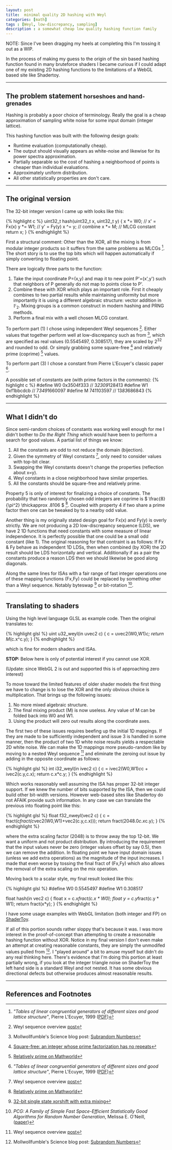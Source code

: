```yaml
---
layout: post
title:  minimal quality 2D hashing with Weyl
categories: [math]
tags : [Weyl, low-discrepancy, sampling]
description : a somewhat cheap low quality hashing function family
---
```


NOTE: Since I've been dragging my heels at completing this I'm tossing it out as a WIP.

In the process of making my guess to the origin of the sin based hashing function found in many bruteforce shaders I became curious if I could adapt one of my existing 2D hashing functions to the limitations of a WebGL based site like Shadertoy.

------

The problem statement <small>horseshoes and hand-grenades</small>
------

Hashing is probably a poor choice of terminology.  Really the goal is a cheap approximation of sampling white noise for some input domain (integer lattice).

This hashing function was built with the following design goals:

* Runtime evaluation (computationally cheap).
* The output should visually appears as white-noise and likewise for its power spectra approximation.
* Partially separable so the cost of hashing a neighborhood of points is cheaper than individual evaluations.
* Approximately uniform distribution.
* All other statistically properties are don't care.

------


The original version
------

The 32-bit integer version I came up with looks like this:

{% highlight c %}
uint32_t hash(uint32_t x, uint32_t y)
{
  x *= W0;   // x' = Fx(x)
  y *= W1;   // y' = Fy(y)
  x ^= y;    // combine
  x *= M;    // MLCG constant
  return x;
}
{% endhighlight %}

First a structural comment:
Other than the XOR, all the mixing is from modular integer products so it suffers from the same problems as MLCGs [^3]. The short story is to use the top bits which will happen automatically if simply converting to floating point.

There are logically three parts to the function:

1. Take the input coordinate P=(x,y) and map it to new point P'=(x',y') such that neighbors of P generally do not map to points close to P'.
2. Combine these with XOR which plays an important role.  First it cheaply combines to two partial results while maintaining uniformity but more importantly it is using a different algebraic structure: vector addition in $\mathbb{F}_2$. Mixing groups is a common construct in modern hashing and PRNG methods.
3. Perform a final mix with a well chosen MLCG constant.

To perform part (1) I chose using independent Weyl sequences [^1].  Either values that together perform well at low-discrepancy such as from [^2], which are specified as real values (0.5545497, 0.308517), they are scaled by 2<sup>32</sup> and rounded to odd.  Or simply grabbing some square-free [^4] and relatively prime (coprime) [^5] values.

To perform part (3) I chose a constant from Pierre L'Ecuyer's classic paper [^3].

A possible set of constants are (with prime factors in the comments):
{% highlight c %}
#define W0 0x3504f333   // 3*2309*128413 
#define W1 0xf1bbcdcb   // 7*349*1660097 
#define M  741103597    // 13*83*686843
{% endhighlight %}


------


What I didn't do <small></small>
------

Since semi-random choices of constants was working well enough for me I didn't bother to *Do the Right Thing* which would have been to perform a search for good values.  A partial list of things we know:

1. All the constants are odd to not reduce the domain (bijection).
2. Given the symmetry of Weyl constants [^1], only need to consider values with top-bit clear.
3. Swapping the Weyl constants doesn't change the properties (reflection about x=y).
4. Weyl constants in a close neighborhood have similar properties.
5. All the constants should be square-free and relatively prime.

Property 5 is only of interest for finalizing a choice of constants.  The probability that two randomly chosen odd integers are coprime is $ \frac{8}{\pi^2} \thickapprox .8106 $ [^5].  Coupled with property 4 if two share a prime factor then one can be tweaked by to a nearby odd value.

Another thing is my originally stated design goal for Fx(x) and Fy(y) is overly strictly.  We are not producing a 2D low-discrepancy sequence (LDS), we have 2 1D functions that need constants with some measure of linear independence.  It is perfectly possible that one could be a small odd constant (like 1).  The original reasoning for that contraint is as follows:  If Fx & Fy behave as independent 1D LDSs, then when combined (by XOR) the 2D result should be LDS horizontally and vertical.  Additionally if as a pair the constants produce a reason LDS then we should likewise be good along diagonals.

Along the same lines for ISAs with a fair range of fast integer operations one of these mapping functions (Fx,Fy) could be replaced by something other than a Weyl sequence.  Notably byteswap [^6] or bit-rotation [^7].

------

Translating to shaders <small></small>
------

Using the high level language GLSL as example code.  Then the original translates to:

{% highlight glsl %}
uint u32_weyl(in uvec2 c) { c = uvec2(W0,W1)*c; return M*(c.x^c.y); }
{% endhighlight %}

which is fine for modern shaders and ISAs.

<div class="alert alert-warning" role="alert">
<strong>STOP: </strong> Below here is only of potential interest if you cannot use XOR.

(Update: since WebGL 2 is out and supported this is of approaching zero interest)
</div>

To move toward the limited features of older shader models the first thing we have to change is to lose the XOR and the only obvious choice is multiplication.  That brings up the following issues:

1. No more mixed algebraic structure.
2. The final mixing product (M) is now useless.  Any value of M can be folded back into W0 and W1.
3. Using the product will zero out results along the coordinate axes.

The first two of these issues requires beefing up the initial 1D mappings.  If they are made to be sufficiently independent and issue 3 is handled in some manner, then the product of two 1D white noise results yields a respectable 2D white noise.  We can make the 1D mappings more pseudo-random like by moving to a nested Weyl sequence [^1] and eliminate the zeroing out issue by adding in the opposite coordinate as follows:

{% highlight glsl %}
int i32_weyl(in ivec2 c)
{
  c = ivec2(W0,W1)*c*c + ivec2(c.y,c.x);
  return c.x*c.y;
}
{% endhighlight %}

Which works reasonably well assuming the ISA has proper 32-bit integer support. If we knew the number of bits supported by the ISA, then we could build other bit-width versions.  However web-based sites like Shadertoy do not AFAIK provide such information.  In any case we can translate the previous into floating point like this:

{% highlight glsl %}
float f32_nweyl(vec2 c)
{
  c = fract(c*fract(c*vec2(W0,W1)+vec2(c.y,c.x)));
  return fract(2048.0*c.x*c.y); }
{% endhighlight %}

where the extra scaling factor (2048) is to throw away the top 12-bit. We want a uniform and not product distribution. By introducing the requirement that the input values never be zero (integer values offset by say 0.5), then we can remove the addition.  In floating point we have input domain issues (unless we add extra operations) as the magnitude of the input increases.  I made that even worse by tossing the final fract of (Fx,Fy) which also allows the removal of the extra scaling on the mix operation.

Moving back to a scalar style, my final result looked like this:

{% highlight glsl %}
#define W0 0.5545497
#define W1 0.308517

float hash(in vec2 c)
{
  float x = c.x*fract(c.x * W0);
  float y = c.y*fract(c.y * W1);
  return fract(x*y);
}
{% endhighlight %}

I have some usage examples with WebGL limitation (both integer and FP) on [ShaderToy](https://www.shadertoy.com/user/MBR).

If all of this portion sounds rather sloppy that's because it was.  I was more interest in the proof-of-concept than attempting to create a reasonable hashing function without XOR.  Notice in my final version I don't even make an attempt at creating reasonable constants, they are simply the unmodifed values pulled from [^2].  I "played around" a bit to amuse myself but didn't do any real thinking here.  There's evidence that I'm doing this portion at least partially wrong, if you look at the integer triangle noise on ShaderToy the left hand side is a standard Weyl and not nested.  It has some obvious directional defects but otherwise produces almost reasonable results.

------

References and Footnotes
------

[^1]: Weyl sequence overview [post]({{site.base}}/math/2016/02/24/weyl.html)

[^2]: Mollwollfumble's Science blog post: [Subrandom Numbers](http://mollwollfumble.blogspot.fr/2011/03/subrandom-numbers.html)

[^3]: *"Tables of linear congruential generators of different sizes and good lattice structure"*, Pierre L'Ecuyer, 1999 ([PDF](http://www.ams.org/journals/mcom/1999-68-225/S0025-5718-99-00996-5/S0025-5718-99-00996-5.pdf))

[^4]: [Square-free: an integer whose prime factorization has no repeats](http://mathworld.wolfram.com/Squarefree.html)

[^5]: [Relatively prime on Mathworld](http://mathworld.wolfram.com/RelativelyPrime.html)

[^6]: [32-bit single state xorshift with extra mixing](http://gist.github.com/Marc-B-Reynolds/82bcd9bd016246787c95)

[^7]: *PCG: A Family of Simple Fast Space-Efficient Statistically Good Algorithms for Random Number Generation*, Melissa E. O'Neill, ([paper](http://www.pcg-random.org/paper.html))

